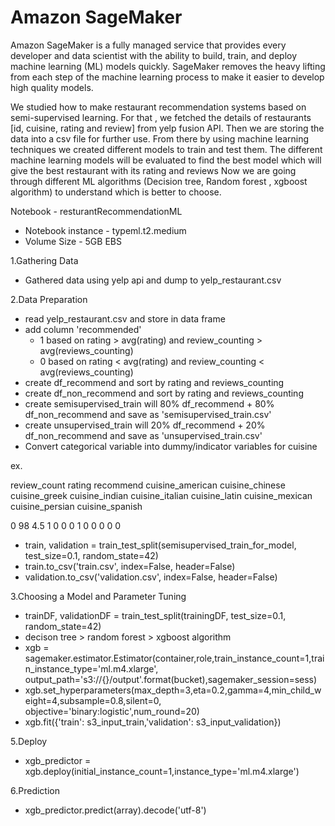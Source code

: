 # Amazon SageMaker

Amazon SageMaker is a fully managed service that provides every developer and data scientist with the ability to build, train, and deploy machine learning (ML) models quickly. SageMaker removes the heavy lifting from each step of the machine learning process to make it easier to develop high quality models.

We studied how to make restaurant recommendation systems based on semi-supervised learning.
For that , we  fetched the details of restaurants  [id, cuisine, rating and review] from yelp fusion API.
Then we are storing the data into a csv file for further use. From there by using machine learning techniques we created different models to train and test them. The different machine learning models will be evaluated to find  the best model which will give  the best  restaurant with its rating and reviews
Now we are going through different ML algorithms (Decision tree, Random forest , xgboost algorithm) to understand which is better to choose. 

Notebook - resturantRecommendationML
 - Notebook instance - typeml.t2.medium
 - Volume Size - 5GB EBS

1.Gathering Data
- Gathered data using yelp api and dump to yelp_restaurant.csv

2.Data Preparation
- read yelp_restaurant.csv and store in data frame
- add column 'recommended' 
  - 1 based on rating > avg(rating) and review_counting > avg(reviews_counting)
  - 0 based on rating < avg(rating) and review_counting < avg(reviews_counting)
- create df_recommend and sort by rating and reviews_counting
- create df_non_recommend  and sort by rating and reviews_counting
- create semisupervised_train will 80% df_recommend + 80% df_non_recommend and save as 'semisupervised_train.csv'
- create unsupervised_train will 20% df_recommend + 20% df_non_recommend and save as 'unsupervised_train.csv'
- Convert categorical variable into dummy/indicator variables for cuisine
 
 ex. 	
 
 review_count	rating	recommend	cuisine_american	cuisine_chinese	cuisine_greek	cuisine_indian	cuisine_italian	cuisine_latin	cuisine_mexican	cuisine_persian	cuisine_spanish
 
 0	98	4.5	1	0	0	0	1	0	0	0	0	0

- train, validation = train_test_split(semisupervised_train_for_model, test_size=0.1, random_state=42)
- train.to_csv('train.csv', index=False, header=False)
- validation.to_csv('validation.csv', index=False, header=False)

3.Choosing a Model and Parameter Tuning
- trainDF, validationDF = train_test_split(trainingDF, test_size=0.1, random_state=42)
- decison tree > random forest > xgboost algorithm
- xgb = sagemaker.estimator.Estimator(container,role,train_instance_count=1,train_instance_type='ml.m4.xlarge',
output_path='s3://{}/output'.format(bucket),sagemaker_session=sess)
- xgb.set_hyperparameters(max_depth=3,eta=0.2,gamma=4,min_child_weight=4,subsample=0.8,silent=0,
objective='binary:logistic',num_round=20)
- xgb.fit({'train': s3_input_train,'validation': s3_input_validation})

5.Deploy
- xgb_predictor = xgb.deploy(initial_instance_count=1,instance_type='ml.m4.xlarge')

6.Prediction
- xgb_predictor.predict(array).decode('utf-8')



